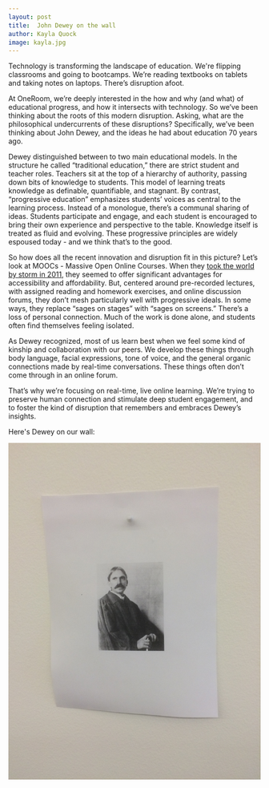```yaml
---
layout: post
title:  John Dewey on the wall
author: Kayla Quock
image: kayla.jpg
---
```


Technology is transforming the landscape of education. We're flipping classrooms and going to bootcamps. We’re reading textbooks on tablets and taking notes on laptops. There’s disruption afoot.

At OneRoom, we’re deeply interested in the how and why (and what) of educational progress, and how it intersects with technology. So we’ve been thinking about the roots of this modern disruption. Asking, what are the philosophical undercurrents of these disruptions? Specifically, we’ve been thinking about John Dewey, and the ideas he had about education 70 years ago.

Dewey distinguished between to two main educational models. In the structure he called “traditional education,” there are strict student and teacher roles. Teachers sit at the top of a hierarchy of authority, passing down bits of knowledge to students. This model of learning treats knowledge as definable, quantifiable, and stagnant. By contrast, “progressive education” emphasizes students’ voices as central to the learning process. Instead of a monologue, there’s a communal sharing of ideas. Students participate and engage, and each student is encouraged to bring their own experience and perspective to the table. Knowledge itself is treated as fluid and evolving. These progressive principles are widely espoused today - and we think that’s to the good.

So how does all the recent innovation and disruption fit in this picture? Let’s look at MOOCs - Massive Open Online Courses. When they [took the world by storm in 2011](http://bits.blogs.nytimes.com/2014/10/30/a-history-of-moocs-open-online-courses/), they seemed to offer significant advantages for accessibility and affordability. But, centered around pre-recorded lectures, with assigned reading and homework exercises, and online discussion forums, they don’t mesh particularly well with progressive ideals. In some ways, they replace “sages on stages” with “sages on screens.” There’s a loss of personal connection. Much of the work is done alone, and students often find themselves feeling isolated.

As Dewey recognized, most of us learn best when we feel some kind of kinship and collaboration with our peers. We develop these things through body language, facial expressions, tone of voice, and the general organic connections made by real-time conversations. These things often don’t come through in an online forum.

That’s why we’re focusing on real-time, live online learning. We’re trying to preserve human connection and stimulate deep student engagement, and to foster the kind of  disruption that remembers and embraces Dewey’s insights. 

Here's Dewey on our wall:

![John Dewey at the University of Chicago in 1902, Eva Watson-Schütze (1867-1935)](/img/blog/dewey.jpg)



